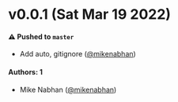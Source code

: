# v0.0.1 (Sat Mar 19 2022)

#### ⚠️ Pushed to `master`

- Add auto, gitignore ([@mikenabhan](https://github.com/mikenabhan))

#### Authors: 1

- Mike Nabhan ([@mikenabhan](https://github.com/mikenabhan))
